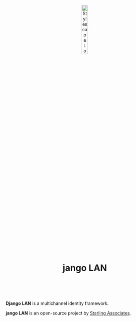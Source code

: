 <header>
<p align="center">
    <img src="assets/image/logo_dark.png" width="20%" height="20%" alt="Stylescape Logo">
</p>
<h1 align='center' style='border-bottom: none;'>jango LAN</h1>
<!-- <h3 align='center'></h3> -->
</header>
<br/>

**Django LAN** is a multichannel identity framework.

**jango LAN** is an open-source project by [Starling Associates](https://www.starling.associates "Starling Associates website").

